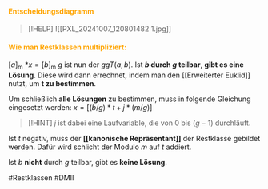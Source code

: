 #### <font color = "orange">Entscheidungsdiagramm</font>

> [!HELP]
> ![[PXL_20241007_120801482 1.jpg]]

#### <font color = "orange">Wie man Restklassen multipliziert:</font>
$[a]$<sub>m</sub> $* x = [b]$<sub>m</sub>
$g$ ist nun der $ggT(a,b)$. Ist **$b$ durch $g$ teilbar**, **gibt es eine Lösung**. Diese wird dann errechnet, indem man den [[Erweiterter Euklid]] nutzt, um **t zu bestimmen**. 

Um schließlich **alle Lösungen** zu bestimmen, muss in folgende Gleichung eingesetzt werden:
$x = [(b/g)*t+j*(m/g)]$

>[!HINT]
>$j$ ist dabei eine Laufvariable, die von $0$ bis $(g-1)$  durchläuft.

Ist $t$ negativ, muss der **[[kanonische Repräsentant]]** der Restklasse gebildet werden. Dafür wird schlicht der Modulo $m$ auf $t$ addiert.

Ist $b$ **nicht** durch $g$ teilbar, gibt es **keine Lösung**.

#Restklassen #DMII